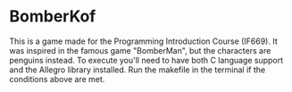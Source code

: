 # BomberKof
This is a game made for the Programming Introduction Course (IF669). It was inspired in the famous game "BomberMan", but the characters are penguins instead. To execute you'll need to have both C language support and the Allegro library installed. Run the makefile in the terminal if the conditions above are met.
